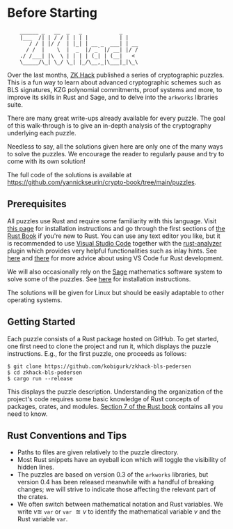 # Before Starting

```
    ______ _   __  _   _            _
    |___  /| | / / | | | |          | |
       / / | |/ /  | |_| | __ _  ___| | __
      / /  |    \  |  _  |/ _` |/ __| |/ /
    ./ /___| |\  \ | | | | (_| | (__|   <
    \_____/\_| \_/ \_| |_/\__,_|\___|_|\_\
```

Over the last months, [ZK Hack](https://zkhack.dev/) published a series of cryptographic puzzles.
This is a fun way to learn about advanced cryptographic schemes such as BLS signatures, KZG polynomial commitments, proof systems and more, to improve its skills in Rust and Sage, and to delve into the `arkworks` libraries suite.

There are many great write-ups already available for every puzzle.
The goal of this walk-through is to give an in-depth analysis of the cryptography underlying each puzzle.

Needless to say, all the solutions given here are only one of the many ways to solve the puzzles.
We encourage the reader to regularly pause and try to come with its own solution!

The full code of the solutions is available at <https://github.com/yannickseurin/crypto-book/tree/main/puzzles>.

## Prerequisites

All puzzles use Rust and require some familiarity with this language.
Visit [this page](https://doc.rust-lang.org/stable/book/ch01-01-installation.html) for installation instructions and go through the first sections of [the Rust Book](https://doc.rust-lang.org/stable/book/) if you're new to Rust.
You can use any text editor you like, but it is recommended to use [Visual Studio Code](https://code.visualstudio.com/) together with the [rust-analyzer](https://rust-analyzer.github.io/) plugin which provides very helpful functionalities such as inlay hints. See [here](https://code.visualstudio.com/docs/languages/rust) and [there](https://users.rust-lang.org/t/setting-up-rust-with-vs-code/76907) for more advice about using VS Code fur Rust development.

We will also occasionally rely on the [Sage](https://www.sagemath.org/) mathematics software system to solve some of the puzzles.
See [here](https://doc.sagemath.org/html/en/installation/index.html) for installation instructions.

The solutions will be given for Linux but should be easily adaptable to other operating systems.

## Getting Started

Each puzzle consists of a Rust package hosted on GitHub.
To get started, one first need to clone the project and run it, which displays the puzzle instructions.
E.g., for the first puzzle, one proceeds as follows:

```console
$ git clone https://github.com/kobigurk/zkhack-bls-pedersen
$ cd zkhack-bls-pedersen
$ cargo run --release
```

This displays the puzzle description.
Understanding the organization of the project's code requires some basic knowledge of Rust concepts of packages, crates, and modules.
[Section 7 of the Rust book](https://doc.rust-lang.org/stable/book/ch07-00-managing-growing-projects-with-packages-crates-and-modules.html) contains all you need to know.

## Rust Conventions and Tips

- Paths to files are given relatively to the puzzle directory.
- Most Rust snippets have an eyeball icon which will toggle the visibility of hidden lines.
- The puzzles are based on version 0.3 of the `arkworks` libraries, but version 0.4 has been released meanwhile with a handful of breaking changes; we will strive to indicate those affecting the relevant part of the crates.
- We often switch between mathematical notation and Rust variables. We write $v \cong$ `var` or `var` $\cong v$ to identify the mathematical variable $v$ and the Rust variable `var`.
